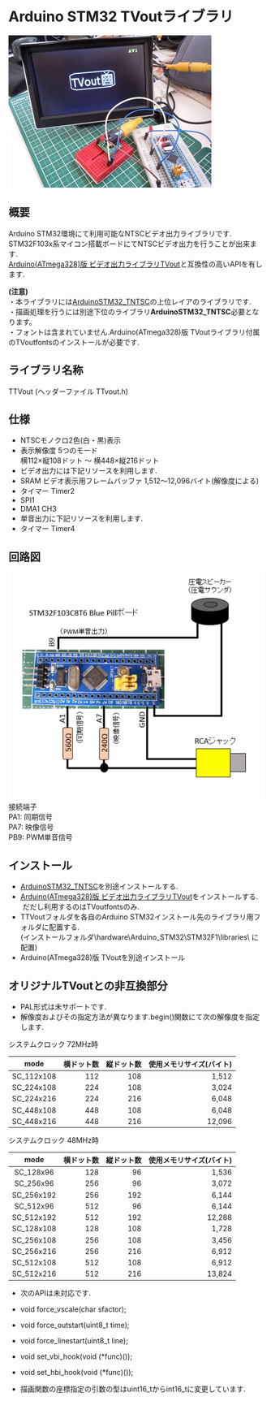 # Arduino STM32 TVoutライブラリ

![表紙画像](./image/02.jpg)  

## 概要
Arduino STM32環境にて利用可能なNTSCビデオ出力ライブラリです.  
STM32F103x系マイコン搭載ボードにてNTSCビデオ出力を行うことが出来ます.  
[Arduino(ATmega328)版 ビデオ出力ライブラリTVout](https://github.com/Avamander/arduino-tvout/)と互換性の高いAPIを有します.  

**(注意)**  
・本ライブラリには[ArduinoSTM32_TNTSC](https://github.com/Tamakichi/ArduinoSTM32_TNTSC)の上位レイアのライブラリです.  
・描画処理を行うには別途下位のライブラリ**ArduinoSTM32_TNTSC**必要となります。  
・フォントは含まれていません.Arduino(ATmega328)版 TVoutライブラリ付属のTVoutfontsのインストールが必要です.  

## ライブラリ名称
TTVout (ヘッダーファイル TTvout.h)  

## 仕様
- NTSCモノクロ2色(白・黒)表示  
- 表示解像度 5つのモード  
 横112×縦108ドット ～ 横448×縦216ドット  
- ビデオ出力には下記リソースを利用します.  
 - SRAM ビデオ表示用フレームバッファ 1,512～12,096バイト(解像度による)  
 - タイマー Timer2  
 - SPI1  
 - DMA1 CH3
- 単音出力に下記リソースを利用します.
 - タイマー Timer4
 
## 回路図  
![回路図](./image/01.png)  
接続端子  
PA1: 同期信号  
PA7: 映像信号  
PB9: PWM単音信号  

## インストール  
- [ArduinoSTM32_TNTSC](https://github.com/Tamakichi/ArduinoSTM32_TNTSC)を別途インストールする.  
- [Arduino(ATmega328)版 ビデオ出力ライブラリTVout](https://github.com/Avamander/arduino-tvout/)をインストールする.  
  だだし利用するのはTVoutfontsのみ.  
- TTVoutフォルダを各自のArduino STM32インストール先のライブラリ用フォルダに配置する.  
  (インストールフォルダ\hardware\Arduino_STM32\STM32F1\libraries\ に配置)  
- Arduino(ATmega328)版 TVoutを別途インストール

## オリジナルTVoutとの非互換部分
- PAL形式は未サポートです.  
- 解像度およびその指定方法が異なります.begin()関数にて次の解像度を指定します.    

 システムクロック 72MHz時  
 
 mode|横ドット数|縦ドット数|使用メモリサイズ(バイト)
 :---:|--------:|--------:|---------------------:|
 SC_112x108|112|108|1,512
 SC_224x108|224|108|3,024
 SC_224x216|224|216|6,048
 SC_448x108|448|108|6,048
 SC_448x216|448|216|12,096

 システムクロック 48MHz時  
 
 mode|横ドット数|縦ドット数|使用メモリサイズ(バイト)
 :---:|--------:|--------:|---------------------:|
 SC_128x96|128|96|1,536
 SC_256x96|256|96|3,072
 SC_256x192|256|192|6,144
 SC_512x96|512|96|6,144
 SC_512x192|512|192|12,288
 SC_128x108|128|108|1,728
 SC_256x108|256|108|3,456
 SC_256x216|256|216|6,912
 SC_512x108|512|108|6,912
 SC_512x216|512|216|13,824

- 次のAPIは未対応です.
 - void force_vscale(char sfactor);  
 - void force_outstart(uint8_t time);  
 - void force_linestart(uint8_t line);  
 - void set_vbi_hook(void (*func)());  
 - void set_hbi_hook(void (*func)());  

- 描画関数の座標指定の引数の型はuint16_tからint16_tに変更しています.

